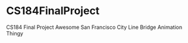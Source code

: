 CS184FinalProject
=================

CS184 Final Project Awesome San Francisco City Line Bridge Animation Thingy
